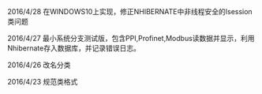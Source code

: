 2016/4/28 在WINDOWS10上实现，修正NHIBERNATE中非线程安全的Isession类问题

2016/4/27 最小系统分支测试版，包含PPI,Profinet,Modbus读数据并显示，利用Nhibernate存入数据库，并记录错误日志。

2016/4/26 改名分类

2016/4/23 规范类格式